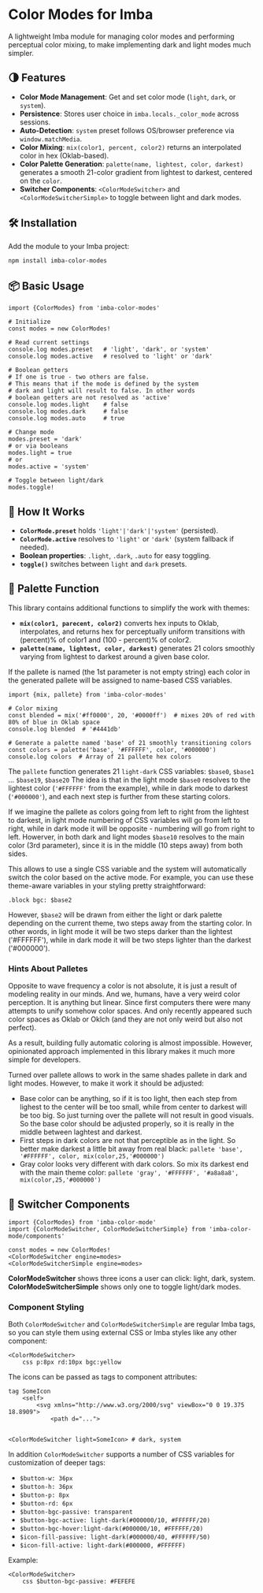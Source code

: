 
# Color Modes for Imba

A lightweight Imba module for managing color modes and performing perceptual color mixing, to make implementing dark and light modes much simpler.

## 🌗 Features

* **Color Mode Management**: Get and set color mode (`light`, `dark`, or `system`).
* **Persistence**: Stores user choice in `imba.locals._color_mode` across sessions.
* **Auto-Detection**: `system` preset follows OS/browser preference via `window.matchMedia`.
* **Color Mixing**: `mix(color1, percent, color2)` returns an interpolated color in hex (Oklab-based).
* **Color Palette Generation**: `palette(name, lightest, color, darkest)` generates a smooth 21-color gradient from lightest to darkest, centered on the `color`.
* **Switcher Components**: `<ColorModeSwitcher>` and `<ColorModeSwitcherSimple>` to toggle between light and dark modes.

## 🛠 Installation

Add the module to your Imba project:

```bash
npm install imba-color-modes
```

## 📦 Basic Usage

```imba
import {ColorModes} from 'imba-color-modes'

# Initialize
const modes = new ColorModes!

# Read current settings
console.log modes.preset   # 'light', 'dark', or 'system'
console.log modes.active   # resolved to 'light' or 'dark'

# Boolean getters
# If one is true - two others are false.
# This means that if the mode is defined by the system 
# dark and light will result to false. In other words
# boolean getters are not resolved as 'active'
console.log modes.light    # false
console.log modes.dark     # false
console.log modes.auto     # true

# Change mode
modes.preset = 'dark'
# or via booleans
modes.light = true
# or
modes.active = 'system'

# Toggle between light/dark
modes.toggle!
```

## 🧠 How It Works

* **`ColorMode.preset`** holds `'light'|'dark'|'system'` (persisted).
* **`ColorMode.active`** resolves to `'light'` or `'dark'` (system fallback if needed).
* **Boolean properties**: `.light`, `.dark`, `.auto` for easy toggling.
* **`toggle()`** switches between `light` and `dark` presets.

## 🎨 Palette Function

This library contains additional functions to simplify the work with themes:
* **`mix(color1, parecent, color2)`** converts hex inputs to Oklab, interpolates, and returns hex for perceptually uniform transitions with (percent)% of color1 and (100 - percent)% of color2.
* **`palette(name, lightest, color, darkest)`** generates 21 colors smoothly varying from lightest to darkest around a given base color.

If the pallete is named (the 1st parameter is not empty string) each color in the generated pallete will be assigned to name-based CSS variables. 

```imba
import {mix, pallete} from 'imba-color-modes'

# Color mixing
const blended = mix('#ff0000', 20, '#0000ff')  # mixes 20% of red with 80% of blue in Oklab space
console.log blended  # '#4441db'

# Generate a palette named 'base' of 21 smoothly transitioning colors
const colors = palette('base', '#FFFFFF', color, '#000000')
console.log colors  # Array of 21 pallete hex colors
```

The `pallete` function generates 21 `light-dark` CSS variables: `$base0`, `$base1` ...  `$base19`, `$base20`
The idea is that in the light mode `$base0` resolves to the lightest color (`'#FFFFFF'` from the example), while in dark mode to darkest (`'#000000'`), and each next step is further from these starting colors. 

If we imagine the pallete as colors going from left to right from the lightest to darkest, in light mode numbering of CSS variables will go from left to right, while in dark mode it will be opposite - numbering will go from right to left. Howerver, in both dark and light modes `$base10` resolves to the main color (3rd parameter), since it is in the middle (10 steps away) from both sides.

This allows to use a single CSS variable and the system will automatically switch the color based on the active mode. For example, you can use these theme-aware variables in your styling pretty straightforward:

```imba
.block bgc: $base2
```

However, `$base2` will be drawn from either the light or dark palette depending on the current theme, two steps away from the starting color. In other words, in light mode it will be two steps darker than the lightest ('#FFFFFF'), while in dark mode it will be two steps lighter than the darkest ('#000000').

### Hints About Palletes

Opposite to wave frequency a color is not absolute, it is just a result of modeling reality in our minds. And we, humans, have a very weird color perception. It is anything but linear. Since first computers there were many attempts to unify somehow color spaces. And only recently appeared such color spaces as Oklab or Oklch (and they are not only weird but also not perfect).

As a result, building fully automatic coloring is almost impossible. However, opinionated approach implemented in this library makes it much more simple for developers.

Turned over pallete allows to work in the same shades pallete in dark and light modes. However, to make it work it should be adjusted: 
* Base color can be anything, so if it is too light, then each step from lighest to the center will be too small, while from center to darkest will be too big. So just turning over the pallete will not result in good visuals. So the base color should be adjusted properly, so it is really in the middle between laghtest and darkest.
* First steps in dark colors are not that perceptible as in the light. So better make darkest a little bit away from real black: `pallete 'base', '#FFFFFF', color, mix(color,25,'#000000')`
* Gray color looks very different with dark colors. So mix its darkest end with the main theme color: `pallete 'gray', '#FFFFFF', '#a8a8a8', mix(color,25,'#000000')`


## 🔄 Switcher Components

```imba
import {ColorModes} from 'imba-color-mode'
import {ColorModeSwitcher, ColorModeSwitcherSimple} from 'imba-color-mode/components'

const modes = new ColorModes!
<ColorModeSwitcher engine=modes>
<ColorModeSwitcherSimple engine=modes>
```
**ColorModeSwitcher** shows three icons a user can click: light, dark, system. 
**ColorModeSwitcherSimple** shows only one to toggle light/dark modes.

### Component Styling

Both `ColorModeSwitcher` and `ColorModeSwitcherSimple` are regular Imba tags, so you can style them using external CSS or Imba styles like any other component:

```imba
<ColorModeSwitcher>
    css p:8px rd:10px bgc:yellow
```
The icons can be passed as tags to component attributes:

```imba
tag SomeIcon
	<self>
		<svg xmlns="http://www.w3.org/2000/svg" viewBox="0 0 19.375 18.8909">
			<path d="...">


<ColorModeSwitcher light=SomeIcon> # dark, system
```

In addition `ColorModeSwitcher` supports a number of CSS variables for customization of deeper tags:

* `$button-w: 36px`
* `$button-h: 36px`
* `$button-p: 8px`
* `$button-rd: 6px`
* `$button-bgc-passive: transparent`
* `$button-bgc-active: light-dark(#000000/10, #FFFFFF/20)`
* `$button-bgc-hover:light-dark(#000000/10, #FFFFFF/20)`
* `$icon-fill-passive: light-dark(#000000/40, #FFFFFF/50)`
* `$icon-fill-active: light-dark(#000000, #FFFFFF)`

Example:

```imba
<ColorModeSwitcher>
    css $button-bgc-passive: #FEFEFE
```